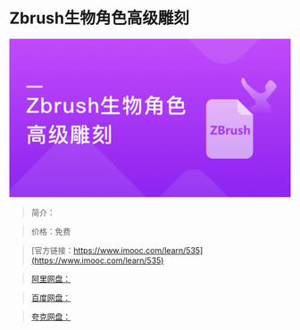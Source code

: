 # Zbrush生物角色高级雕刻

![img](../../assets/5fe442ec0001d92805400304.jpg)

> 简介：

> 价格：免费

> [官方链接：https://www.imooc.com/learn/535](https://www.imooc.com/learn/535)

> [阿里网盘：]()

> [百度网盘：]()

> [夸克网盘：]()
